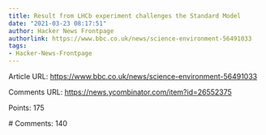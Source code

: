 ```yaml
---
title: Result from LHCb experiment challenges the Standard Model
date: "2021-03-23 08:17:51"
author: Hacker News Frontpage
authorlink: https://www.bbc.co.uk/news/science-environment-56491033
tags:
- Hacker-News-Frontpage
---
```


<p>Article URL: <a href="https://www.bbc.co.uk/news/science-environment-56491033">https://www.bbc.co.uk/news/science-environment-56491033</a></p>
<p>Comments URL: <a href="https://news.ycombinator.com/item?id=26552375">https://news.ycombinator.com/item?id=26552375</a></p>
<p>Points: 175</p>
<p># Comments: 140</p>

